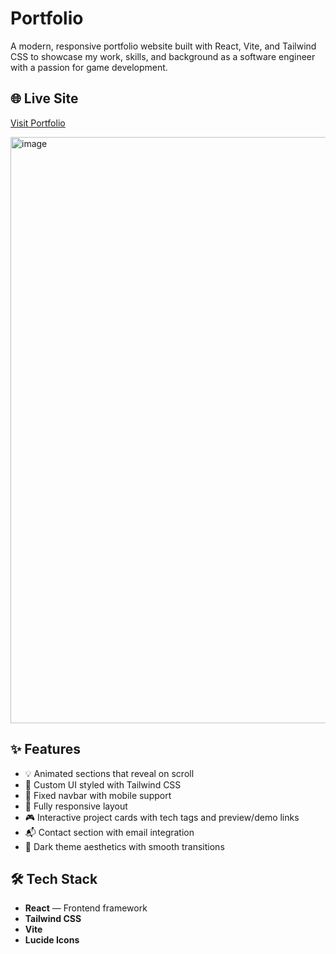 # Portfolio

A modern, responsive portfolio website built with React, Vite, and Tailwind CSS to showcase my work, skills, and background as a software engineer with a passion for game development.

## 🌐 Live Site

[Visit Portfolio](https::/13nz.github.io/portfolio)

<img width="937" height="938" alt="image" src="https://github.com/user-attachments/assets/ea47df1d-07f1-49a4-9529-ea5c3305c77f" />


## ✨ Features

- 💡 Animated sections that reveal on scroll
- 🎨 Custom UI styled with Tailwind CSS
- 🧭 Fixed navbar with mobile support
- 📱 Fully responsive layout
- 🎮 Interactive project cards with tech tags and preview/demo links
- 📬 Contact section with email integration
- 🌙 Dark theme aesthetics with smooth transitions

## 🛠 Tech Stack

- **React** — Frontend framework
- **Tailwind CSS** 
- **Vite**
- **Lucide Icons**

